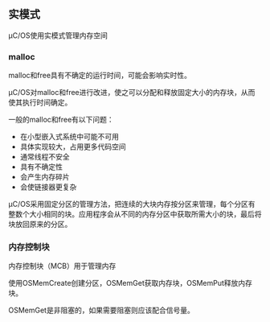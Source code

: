 ## 实模式

μC/OS使用实模式管理内存空间

### malloc

malloc和free具有不确定的运行时间，可能会影响实时性。

μC/OS对malloc和free进行改进，使之可以分配和释放固定大小的内存块，从而使其执行时间确定。

一般的malloc和free有以下问题：

- 在小型嵌入式系统中可能不可用
- 具体实现较大，占用更多代码空间
- 通常线程不安全
- 具有不确定性
- 会产生内存碎片
- 会使链接器更复杂

μC/OS采用固定分区的管理方法，把连续的大块内存按分区来管理，每个分区有整数个大小相同的块。应用程序会从不同的内存分区中获取所需大小的块，最后将块放回原来的分区。

### 内存控制块

内存控制块（MCB）用于管理内存

使用OSMemCreate创建分区，OSMemGet获取内存块，OSMemPut释放内存块。

OSMemGet是非阻塞的，如果需要阻塞则应该配合信号量。